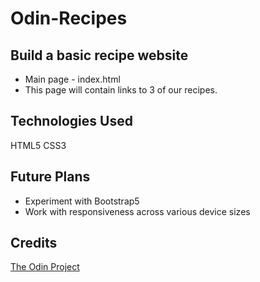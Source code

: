 # Odin-Recipes

## Build a basic recipe website
- Main page - index.html
- This page will contain links to 3 of our recipes.

## Technologies Used
HTML5
CSS3

## Future Plans
- Experiment with Bootstrap5
- Work with responsiveness across various device sizes

## Credits
[The Odin Project](https://www.theodinproject.com)